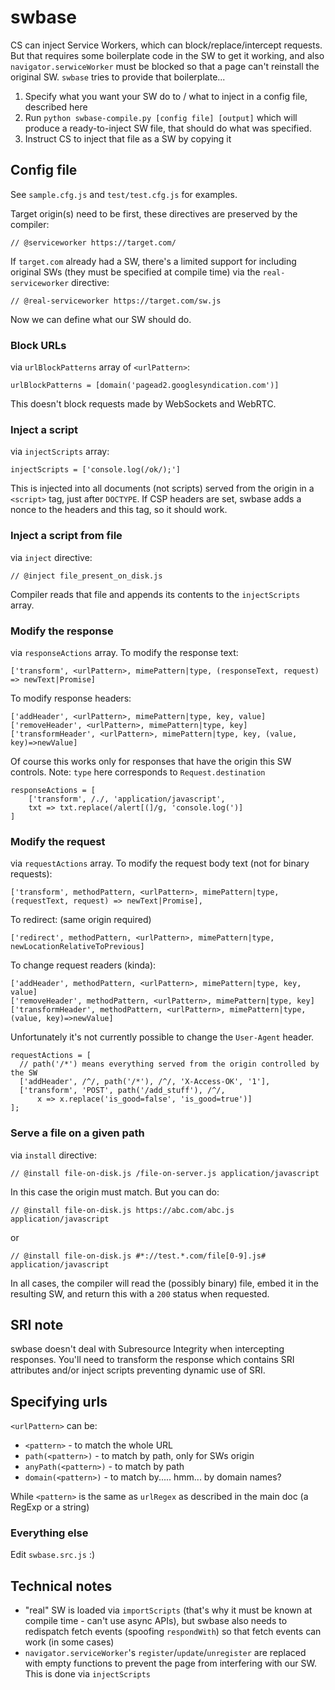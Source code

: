 # swbase

CS can inject Service Workers, which can block/replace/intercept requests. But that requires some boilerplate code in the SW to get it working, and also `navigator.serwiceWorker` must be blocked so that a page can't reinstall the original SW. `swbase` tries to provide that boilerplate...

1. Specify what you want your SW do to / what to inject in a config file, described here
2. Run `python swbase-compile.py [config file] [output]` which will produce a ready-to-inject SW file, that should do what was specified.
3. Instruct CS to inject that file as a SW by copying it


## Config file
See `sample.cfg.js` and `test/test.cfg.js` for examples.

Target origin(s) need to be first, these directives are preserved by the compiler:
```
// @serviceworker https://target.com/
```
If `target.com` already had a SW, there's a limited support for including original SWs (they must be specified at compile time) via the `real-serviceworker` directive:
```
// @real-serviceworker https://target.com/sw.js
```

Now we can define what our SW should do.

### Block URLs
via `urlBlockPatterns` array of `<urlPattern>`:
```
urlBlockPatterns = [domain('pagead2.googlesyndication.com')]
```
This doesn't block requests made by WebSockets and WebRTC.

### Inject a script 
via `injectScripts` array:
```
injectScripts = ['console.log(/ok/);']
```
This is injected into all documents (not scripts) served from the origin in a `<script>` tag, just after `DOCTYPE`. If CSP headers are set, swbase adds a nonce to the headers and this tag, so it should work.

### Inject a script from file
via `inject` directive:
```
// @inject file_present_on_disk.js
```
Compiler reads that file and appends its contents to the `injectScripts` array.

### Modify the response
via `responseActions` array.
To modify the response text:
```
['transform', <urlPattern>, mimePattern|type, (responseText, request) => newText|Promise]
```
To modify response headers:
```
['addHeader', <urlPattern>, mimePattern|type, key, value]
['removeHeader', <urlPattern>, mimePattern|type, key]
['transformHeader', <urlPattern>, mimePattern|type, key, (value, key)=>newValue]
```
Of course this works only for responses that have the origin this SW controls.
Note: `type` here corresponds to `Request.destination`
```
responseActions = [
    ['transform', /./, 'application/javascript',
    txt => txt.replace(/alert[(]/g, 'console.log(')]
]
```



### Modify the request
via `requestActions` array. To modify the request body text (not for binary requests):
```
['transform', methodPattern, <urlPattern>, mimePattern|type, (requestText, request) => newText|Promise],
```
To redirect: (same origin required)
```
['redirect', methodPattern, <urlPattern>, mimePattern|type, newLocationRelativeToPrevious]
```

To change request readers (kinda): 
```
['addHeader', methodPattern, <urlPattern>, mimePattern|type, key, value]
['removeHeader', methodPattern, <urlPattern>, mimePattern|type, key]
['transformHeader', methodPattern, <urlPattern>, mimePattern|type, (value, key)=>newValue]
```
Unfortunately it's not currently possible to change the `User-Agent` header.
```
requestActions = [
  // path('/*') means everything served from the origin controlled by the SW
  ['addHeader', /^/, path('/*'), /^/, 'X-Access-OK', '1'],
  ['transform', 'POST', path('/add_stuff'), /^/, 
      x => x.replace('is_good=false', 'is_good=true')]
];
```


### Serve a file on a given path
via `install` directive:
```
// @install file-on-disk.js /file-on-server.js application/javascript
```
In this case the origin must match. But you can do:
```
// @install file-on-disk.js https://abc.com/abc.js application/javascript
```
or
```
// @install file-on-disk.js #*://test.*.com/file[0-9].js# application/javascript
```
In all cases, the compiler will read the (possibly binary) file, embed it in the resulting SW, and return this with a `200` status when requested.

## SRI note
swbase doesn't deal with Subresource Integrity when intercepting responses. You'll need to transform the response which contains SRI attributes and/or inject scripts preventing dynamic use of SRI.

## Specifying urls

`<urlPattern>` can be:
* `<pattern>` - to match the whole URL
* `path(<pattern>)` - to match by path, only for SWs origin
* `anyPath(<pattern>)` - to match by path
* `domain(<pattern>)` - to match by..... hmm... by domain names?

While `<pattern>` is the same as `urlRegex` as described in the main doc (a RegExp or a string)

### Everything else
Edit `swbase.src.js` :)

## Technical notes

* "real" SW is loaded via `importScripts` (that's why it must be known at compile time - can't use async APIs), but swbase also needs to redispatch fetch events (spoofing `respondWith`) so that fetch events can work (in some cases)
* `navigator.serviceWorker`'s `register`/`update`/`unregister` are replaced with empty functions to prevent the page from interfering with our SW. This is done via `injectScripts`





